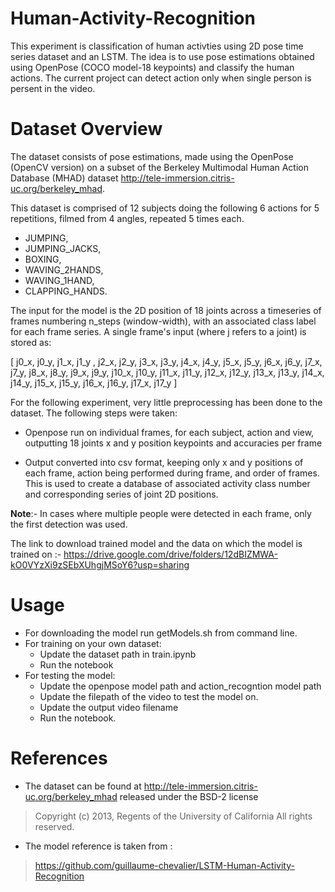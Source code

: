 # Human-Activity-Recognition
This experiment is classification of human activties using 2D pose time series dataset and an LSTM. The idea is to use pose estimations obtained using OpenPose (COCO model-18 keypoints) and classify the human actions. The current project can detect action only when single person is persent in the video.

# Dataset Overview
The dataset consists of pose estimations, made using the  OpenPose (OpenCV version) on a subset of the Berkeley Multimodal Human Action Database (MHAD) dataset http://tele-immersion.citris-uc.org/berkeley_mhad.

This dataset is comprised of 12 subjects doing the following 6 actions for 5 repetitions, filmed from 4 angles, repeated 5 times each.

* JUMPING,
* JUMPING_JACKS,
* BOXING,
* WAVING_2HANDS,
* WAVING_1HAND,
* CLAPPING_HANDS.

The input for the model is the 2D position of 18 joints across a timeseries of frames numbering n_steps (window-width), with an associated class label for each frame series.
A single frame's input (where j refers to a joint) is stored as:

[ j0_x, j0_y, j1_x, j1_y , j2_x, j2_y, j3_x, j3_y, j4_x, j4_y, j5_x, j5_y, j6_x, j6_y, j7_x, j7_y, j8_x, j8_y, j9_x, j9_y, j10_x, j10_y, j11_x, j11_y, j12_x, j12_y, j13_x, j13_y, j14_x, j14_y, j15_x, j15_y, j16_x, j16_y, j17_x, j17_y ]

For the following experiment, very little preprocessing has been done to the dataset.
The following steps were taken:

* Openpose run on individual frames, for each subject, action and view, outputting 18 joints x and y position keypoints and accuracies per frame

* Output converted into csv format, keeping only x and y positions of each frame, action being performed during frame, and order of frames. This is used to create a database of associated activity class number and corresponding series of joint 2D positions.

**Note**:- In cases where  multiple people were detected in each frame, only the first detection was used. 

The link to download trained model and the data on which the model is trained on :- https://drive.google.com/drive/folders/12dBIZMWA-kO0VYzXi9zSEbXUhgjMSoY6?usp=sharing

# Usage
* For downloading the model run getModels.sh from command line.
* For training on your own dataset:
  * Update the dataset path in train.ipynb
  * Run the notebook
* For testing the model:
  * Update the openpose model path and action_recogntion model path
  * Update the filepath of the video to test the model on.
  * Update the output video filename
  * Run the notebook.

# References
* The dataset can be found at http://tele-immersion.citris-uc.org/berkeley_mhad released under the BSD-2 license
>Copyright (c) 2013, Regents of the University of California All rights reserved.

* The model reference is taken from :
>https://github.com/guillaume-chevalier/LSTM-Human-Activity-Recognition

